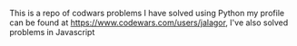 This is a repo of codwars problems I have solved using Python
my profile can be found at https://www.codewars.com/users/jalagor, 
I've also solved problems in Javascript